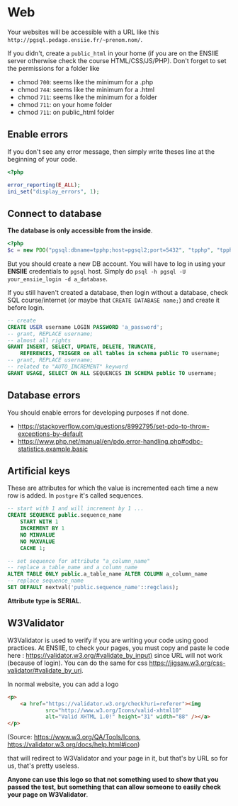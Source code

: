 # Web

Your websites will be accessible
with a URL like this ``http://pgsql.pedago.ensiie.fr/~prenom.nom/``.

If you didn't, create a ``public_html`` in your home
(if you are on the ENSIIE server otherwise check
the course HTML/CSS/JS/PHP).
Don't forget to set the permissions for 
a folder like

* chmod `700`: seems like the minimum for a .php
* chmod `744`: seems like the minimum for a .html
* chmod `711`: seems like the minimum for a folder
* chmod ``711``: on your home folder
* chmod ``711``: on public_html folder

<div class="sr"></div>

## Enable errors

If you don't see any error message, then simply write
theses line at the beginning of your code.

```php
<?php

error_reporting(E_ALL);
ini_set("display_errors", 1);
```

<div class="sl"></div>

## Connect to database

**The database is only accessible from the inside**.

```php
<?php
$c = new PDO("pgsql:dbname=tpphp;host=pgsql2;port=5432", "tpphp", "tpphp");
```

But you should create a new DB account. You will have to log in using your
**ENSIIE** credentials to ``pgsql`` host. Simply do
``psql -h pgsql -U your_ensiie_login -d a_database``.

If you still haven't created a database, then login without a database,
check SQL course/internet (or maybe that `CREATE DATABASE name;`) and create
it before login.

```sql
-- create
CREATE USER username LOGIN PASSWORD 'a_password';
-- grant, REPLACE username;
-- almost all rights
GRANT INSERT, SELECT, UPDATE, DELETE, TRUNCATE,
    REFERENCES, TRIGGER on all tables in schema public TO username;
-- grant, REPLACE username;
-- related to "AUTO_INCREMENT" keyword
GRANT USAGE, SELECT ON ALL SEQUENCES IN SCHEMA public TO username;
```

<div class="sr"></div>

## Database errors

You should enable errors for developing purposes if not done.

* <https://stackoverflow.com/questions/8992795/set-pdo-to-throw-exceptions-by-default> 
* <https://www.php.net/manual/en/pdo.error-handling.php#odbc-statistics.example.basic>

<div class="sl"></div>

## Artificial keys

These are attributes for which the value is incremented each time a new row
is added. In ``postgre`` it's called sequences.

```sql
-- start with 1 and will increment by 1 ...
CREATE SEQUENCE public.sequence_name
    START WITH 1
    INCREMENT BY 1
    NO MINVALUE
    NO MAXVALUE
    CACHE 1;

-- set sequence for attribute "a_column_name"
-- replace a_table_name and a_column_name
ALTER TABLE ONLY public.a_table_name ALTER COLUMN a_column_name
-- replace sequence_name
SET DEFAULT nextval('public.sequence_name'::regclass);
```

**Attribute type is SERIAL**.

<div class="sr"></div>

## W3Validator

W3Validator is used to verify if you are writing your code using good practices.
At ENSIIE, to check your pages, you must copy and paste le code here :
<https://validator.w3.org/#validate_by_input)> since URL will not work (because
of login). You can do the same for css <https://jigsaw.w3.org/css-validator/#validate_by_uri>.

In normal website, you can add a logo

```html
<p>
    <a href="https://validator.w3.org/check?uri=referer"><img
            src="http://www.w3.org/Icons/valid-xhtml10"
            alt="Valid XHTML 1.0!" height="31" width="88" /></a>
</p>
```

(Source: <https://www.w3.org/QA/Tools/Icons>, <https://validator.w3.org/docs/help.html#icon>)

that will redirect to W3Validator and your page in it, but that's by URL so
for us, that's pretty useless.

**Anyone can use this logo so that not something used to show that you passed
the test, but something that can allow someone to easily check your page
on W3Validator**.